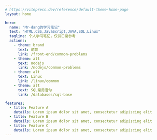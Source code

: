 ```yaml
---
# https://vitepress.dev/reference/default-theme-home-page
layout: home

hero:
  name: "Mr-dang的学习笔记"
  text: "HTML,CSS,JavaScript,JAVA,SQL,Linux"
  tagline: 个人学习笔记，仅供日常参考
  actions:
    - theme: brand
      text: 前端
      link: /front-end/common-problems
    - theme: alt
      text: nodejs
      link: /nodejs/common-problems
    - theme: alt
      text: Linux
      link: /linux/common
    - theme: alt
      text: SQL常用语句
      link: /databases/sql-base

features:
  - title: Feature A
    details: Lorem ipsum dolor sit amet, consectetur adipiscing elit
  - title: Feature B
    details: Lorem ipsum dolor sit amet, consectetur adipiscing elit
  - title: Feature C
    details: Lorem ipsum dolor sit amet, consectetur adipiscing elit
---
```


